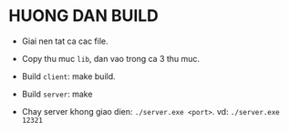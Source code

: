 # HUONG DAN BUILD

- Giai nen tat ca cac file.

- Copy thu muc ```lib```, dan vao trong ca 3 thu muc.

- Build ```client```: make build.

- Build ```server```: make

- Chay server khong giao dien: ```./server.exe <port>```. vd: ```./server.exe 12321```